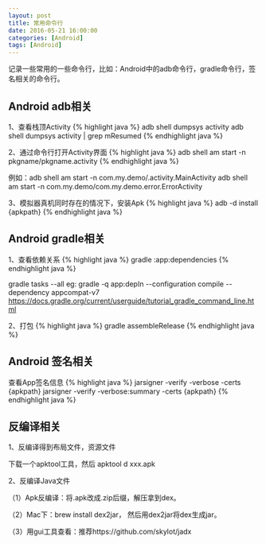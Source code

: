 ```yaml
---
layout: post
title: 常用命令行
date: 2016-05-21 16:00:00
categories: [Android]
tags: [Android]
---
```


记录一些常用的一些命令行，比如：Android中的adb命令行，gradle命令行，签名相关的命令行。
<!--more-->

##  Android adb相关

1、查看栈顶Activity 
{% highlight java %}
adb shell dumpsys activity adb shell dumpsys activity | grep mResumed
{% endhighlight java %}

2、通过命令行打开Activity界面 
{% highlight java %}
adb shell am start -n pkgname/pkgname.activity 
{% endhighlight java %}

例如：adb shell am start -n com.my.demo/.activity.MainActivity 
     adb shell am start -n com.my.demo/com.my.demo.error.ErrorActivity

3、模拟器真机同时存在的情况下，安装Apk 
{% highlight java %}
adb -d install {apkpath}
{% endhighlight java %}

##  Android gradle相关

1、查看依赖关系 
{% highlight java %}
gradle :app:dependencies
{% endhighlight java %}

gradle tasks --all
eg: gradle -q app:depIn --configuration compile --dependency appcompat-v7
<https://docs.gradle.org/current/userguide/tutorial_gradle_command_line.html>

2、打包 
{% highlight java %}
gradle assembleRelease
{% endhighlight java %}

##  Android 签名相关

查看App签名信息 
{% highlight java %}
jarsigner -verify -verbose -certs {apkpath} jarsigner -verify -verbose:summary -certs {apkpath}
{% endhighlight java %}

##  反编译相关

1、反编译得到布局文件，资源文件

下载一个apktool工具，然后 apktool d xxx.apk

2、反编译Java文件

（1）Apk反编译：将.apk改成.zip后缀，解压拿到dex。 

（2）Mac下：brew install dex2jar， 然后用dex2jar将dex生成jar。

（3）用gui工具查看：推荐https://github.com/skylot/jadx
